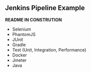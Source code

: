 Jenkins Pipeline Example
---------------------------------------------------------------------------------------
**README IN CONSTRUTION**

* Selenium
* PhantomJS
* JUnit
* Gradle
* Test (Unit, Integration, Performance)
* Docker
* Jmeter
* Java
